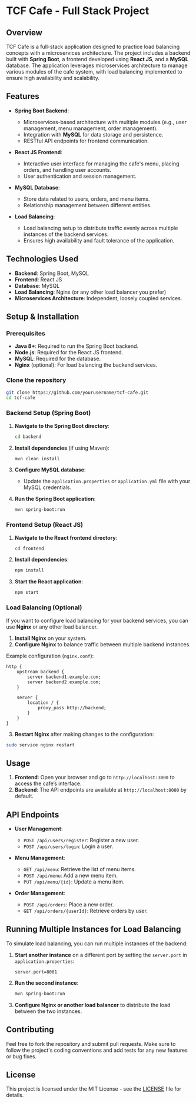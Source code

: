 
# TCF Cafe - Full Stack Project

## Overview

TCF Cafe is a full-stack application designed to practice load balancing concepts with a microservices architecture. The project includes a backend built with **Spring Boot**, a frontend developed using **React JS**, and a **MySQL** database. The application leverages microservices architecture to manage various modules of the cafe system, with load balancing implemented to ensure high availability and scalability.

## Features

- **Spring Boot Backend**:
  - Microservices-based architecture with multiple modules (e.g., user management, menu management, order management).
  - Integration with **MySQL** for data storage and persistence.
  - RESTful API endpoints for frontend communication.

- **React JS Frontend**:
  - Interactive user interface for managing the cafe's menu, placing orders, and handling user accounts.
  - User authentication and session management.

- **MySQL Database**:
  - Store data related to users, orders, and menu items.
  - Relationship management between different entities.

- **Load Balancing**:
  - Load balancing setup to distribute traffic evenly across multiple instances of the backend services.
  - Ensures high availability and fault tolerance of the application.

## Technologies Used

- **Backend**: Spring Boot, MySQL
- **Frontend**: React JS
- **Database**: MySQL
- **Load Balancing**: Nginx (or any other load balancer you prefer)
- **Microservices Architecture**: Independent, loosely coupled services.

## Setup & Installation

### Prerequisites

- **Java 8+**: Required to run the Spring Boot backend.
- **Node.js**: Required for the React JS frontend.
- **MySQL**: Required for the database.
- **Nginx** (optional): For load balancing the backend services.

### Clone the repository

```bash
git clone https://github.com/yourusername/tcf-cafe.git
cd tcf-cafe
```

### Backend Setup (Spring Boot)

1. **Navigate to the Spring Boot directory**:

   ```bash
   cd backend
   ```

2. **Install dependencies** (if using Maven):

   ```bash
   mvn clean install
   ```

3. **Configure MySQL database**:
   - Update the `application.properties` or `application.yml` file with your MySQL credentials.

4. **Run the Spring Boot application**:

   ```bash
   mvn spring-boot:run
   ```

### Frontend Setup (React JS)

1. **Navigate to the React frontend directory**:

   ```bash
   cd frontend
   ```

2. **Install dependencies**:

   ```bash
   npm install
   ```

3. **Start the React application**:

   ```bash
   npm start
   ```

### Load Balancing (Optional)

If you want to configure load balancing for your backend services, you can use **Nginx** or any other load balancer.

1. **Install Nginx** on your system.
2. **Configure Nginx** to balance traffic between multiple backend instances.

Example configuration (`nginx.conf`):

```nginx
http {
    upstream backend {
        server backend1.example.com;
        server backend2.example.com;
    }

    server {
        location / {
            proxy_pass http://backend;
        }
    }
}
```

3. **Restart Nginx** after making changes to the configuration:

```bash
sudo service nginx restart
```

## Usage

1. **Frontend**: Open your browser and go to `http://localhost:3000` to access the cafe’s interface.
2. **Backend**: The API endpoints are available at `http://localhost:8080` by default.

## API Endpoints

- **User Management**:
  - `POST /api/users/register`: Register a new user.
  - `POST /api/users/login`: Login a user.

- **Menu Management**:
  - `GET /api/menu`: Retrieve the list of menu items.
  - `POST /api/menu`: Add a new menu item.
  - `PUT /api/menu/{id}`: Update a menu item.

- **Order Management**:
  - `POST /api/orders`: Place a new order.
  - `GET /api/orders/{userId}`: Retrieve orders by user.

## Running Multiple Instances for Load Balancing

To simulate load balancing, you can run multiple instances of the backend:

1. **Start another instance** on a different port by setting the `server.port` in `application.properties`:

   ```properties
   server.port=8081
   ```

2. **Run the second instance**:

   ```bash
   mvn spring-boot:run
   ```

3. **Configure Nginx or another load balancer** to distribute the load between the two instances.

## Contributing

Feel free to fork the repository and submit pull requests. Make sure to follow the project's coding conventions and add tests for any new features or bug fixes.

## License

This project is licensed under the MIT License - see the [LICENSE](LICENSE) file for details.
